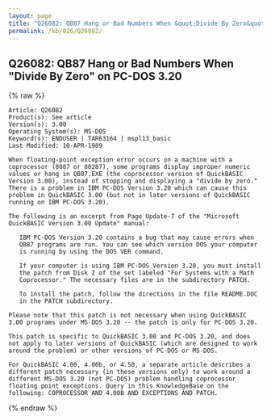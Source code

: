 ```yaml
---
layout: page
title: "Q26082: QB87 Hang or Bad Numbers When &quot;Divide By Zero&quot; on PC-DOS 3.20"
permalink: /kb/026/Q26082/
---
```


## Q26082: QB87 Hang or Bad Numbers When &quot;Divide By Zero&quot; on PC-DOS 3.20

{% raw %}

	Article: Q26082
	Product(s): See article
	Version(s): 3.00
	Operating System(s): MS-DOS
	Keyword(s): ENDUSER | TAR63164 | mspl13_basic
	Last Modified: 10-APR-1989
	
	When floating-point exception error occurs on a machine with a
	coprocessor (8087 or 80287), some programs display improper numeric
	values or hang in QB87.EXE (the coprocessor version of QuickBASIC
	Version 3.00), instead of stopping and displaying a "divide by zero."
	There is a problem in IBM PC-DOS Version 3.20 which can cause this
	problem in QuickBASIC 3.00 (but not in later versions of QuickBASIC
	running on IBM PC-DOS 3.20).
	
	The following is an excerpt from Page Update-7 of the "Microsoft
	QuickBASIC Version 3.00 Update" manual:
	
	   IBM PC-DOS Version 3.20 contains a bug that may cause errors when
	   QB87 programs are run. You can see which version DOS your computer
	   is running by using the DOS VER command.
	
	   If your computer is using IBM PC-DOS Version 3.20, you must install
	   the patch from Disk 2 of the set labeled "For Systems with a Math
	   Coprocessor." The necessary files are in the subdirectory PATCH.
	
	   To install the patch, follow the directions in the file README.DOC
	   in the PATCH subdirectory.
	
	Please note that this patch is not necessary when using QuickBASIC
	3.00 programs under MS-DOS 3.20 -- the patch is only for PC-DOS 3.20.
	
	This patch is specific to QuickBASIC 3.00 and PC-DOS 3.20, and does
	not apply to later versions of QuickBASIC (which are designed to work
	around the problem) or other versions of PC-DOS or MS-DOS.
	
	For QuickBASIC 4.00, 4.00b, or 4.50, a separate article describes a
	different patch necessary (in these versions only) to work around a
	different MS-DOS 3.20 (not PC-DOS) problem handling coprocessor
	floating point exceptions. Query in this KnowledgeBase on the
	following: COPROCESSOR AND 4.00B AND EXCEPTIONS AND PATCH.

{% endraw %}
